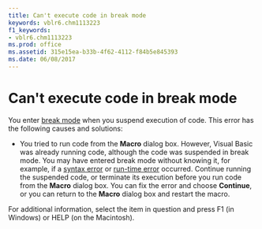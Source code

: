 ```yaml
---
title: Can't execute code in break mode
keywords: vblr6.chm1113223
f1_keywords:
- vblr6.chm1113223
ms.prod: office
ms.assetid: 315e15ea-b33b-4f62-4112-f84b5e845393
ms.date: 06/08/2017
---
```



# Can't execute code in break mode

You enter [break mode](../../Glossary/vbe-glossary.md#break-mode) when you suspend execution of code. This error has the following causes and solutions:



- You tried to run code from the  **Macro** dialog box. However, Visual Basic was already running code, although the code was suspended in break mode. You may have entered break mode without knowing it, for example, if a [syntax error](../../Glossary/vbe-glossary.md#syntax-error) or [run-time error](../../Glossary/vbe-glossary.md#run-time-error) occurred. Continue running the suspended code, or terminate its execution before you run code from the **Macro** dialog box. You can fix the error and choose **Continue**, or you can return to the **Macro** dialog box and restart the macro.
    

For additional information, select the item in question and press F1 (in Windows) or HELP (on the Macintosh).

